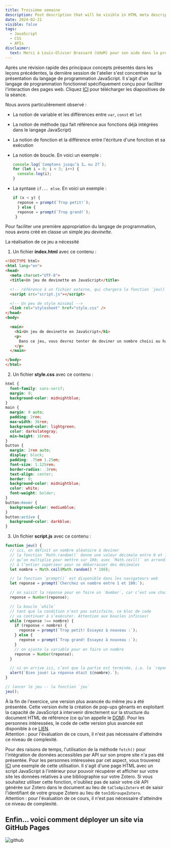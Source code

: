 ```yaml
---
title: Troisième semaine
description: Post description that will be visible in HTML meta description.
date: 2024-02-21
visible: false
tags:
  - JavaScript
  - CSS
  - APIs
disclaimer:
  text: Merci à Louis-Olivier Brassard (UdeM) pour son aide dans la préparation de cet atelier.
---
```


Après une révision rapide des principaux concepts présentés dans les leçons précédentes, la dernière session de l'atelier s'est concentrée sur la présentation du langage de programmation JavaScript. Il s'agit d'un langage de programmation fonctionnel spécifiquement conçu pour faciliter l'interaction des pages web. Cliquez <a href="/images/slides-export-02-21.pdf" download="slides">ICI</a> pour télécharger les diapositives de la séance.

Nous avons particulièrement observé :

- La notion de variable et les différences entre `var`, `const` et `let`

- La notion de méthode (qui fait référence aux fonctions déjà intégrées dans le langage JavaScript)

- La notion de fonction et la différence entre l'écriture d'une fonction et sa exécution 

- La notion de boucle. En voici un exemple :
    ```js
    console.log(`Comptons jusqu’à 3… ou 2?`);
    for (let i = 0; i < 3; i++) {
      console.log(i);
    }
    ```
- La syntaxe `if... else`. En voici un exemple : 

    ```js
    if (x < y) {
      reponse = prompt(`Trop petit!`);
      } else {
      reponse = prompt(`Trop grand!`);
     }
    ``` 

Pour faciliter une première appropriation du langage de programmation, nous avons créé en classe un simple jeu _devinette_.

La réalisation de ce jeu a nécessité 

1. Un fichier **index.html** avec ce contenu :

  ```html
  <!DOCTYPE html>
  <html lang="en">
  <head>
    <meta charset="UTF-8">
    <title>Un jeu de devinette en JavaScript</title>

    <!-- référence à un fichier externe, qui chargera la fonction `jeu()` -->
    <script src="script.js"></script>

    <!-- Un peu de style minimal -->
    <link rel="stylesheet" href="style.css" />
  </head>
  <body>

    <main>
      <h1>Un jeu de devinette en JavaScript</h1>
      <p>
        Dans ce jeu, vous devrez tenter de deviner un nombre choisi au hasard compris entre 1 et 100.
      </p>
    </main>

  </body>
  </html>
  ```
2. Un fichier **style.css** avec ce contenu :

  ```css
  html {
    font-family: sans-serif;
    margin: 0;
    background-color: midnightblue;
  }
  main {
    margin: 0 auto;
    padding: 2rem;
    max-width: 36rem;
    background-color: lightgreen;
    color: darkslategray;
    min-height: 16rem;
  }
  button {
    margin: 2rem auto;
    display: block;
    padding: .75em 1.25em;
    font-size: 1.125rem;
    border-radius: .3rem;
    text-align: center;
    border: 0;
    background-color: midnightblue;
    color: white;
    font-weight: bolder;
  }
  button:hover {
    background-color: mediumblue;
  }
  button:active {
    background-color: darkblue;
  }
  ```

3. Un fichier **script.js** avec ce contenu :

  ```js
  function jeu() {
    // ici, on définit un nombre aléatoire à deviner
    // la fonction `Math.random()` donne une valeur décimale entre 0 et 1,
    // qu’on multiplie pour mettre sur 100; avec `Math.ceil()` on arrondit
    // à l’entier supérieur pour se débarrasser des décimales
    let nombre = Math.ceil(Math.random() * 100);

    // la fonction `prompt()` est disponible dans les navigateurs web
    let reponse = prompt(`Cherchez un nombre entre 1 et 100:`);

    // on saisit la réponse pour en faire un `Number`, car c’est une chaîne de caractères
    reponse = Number(reponse);

    // la boucle `while`
    // tant que la condition n’est pas satisfaite, ce bloc de code
    // va continuer à s’exécuter. Attention aux boucles infinies!
    while (reponse !== nombre) {
      if (reponse < nombre) {
        reponse = prompt(`Trop petit! Essayez à nouveau :`);
      } else {
        reponse = prompt(`Trop grand! Essayez à nouveau :`);
      }
      // on ajuste la variable pour en faire un nombre
      reponse = Number(reponse);
    }

    // si on arrive ici, c’est que la partie est terminée, i.e. la `reponse` est égale au `nombre`
    alert(`Bien joué! La réponse était ${nombre}.`);
  }

  // lancer le jeu -- la fonction `jeu`
  jeu();
  ```

À la fin de l'exercice, une version plus avancée du même jeu a été présentée. Cette version évite la création de pop-ups gênants en exploitant la capacité de JavaScript à intervenir directement sur la structure du document HTML de référence (ce qu'on appelle le [DOM](https://developer.mozilla.org/en-US/docs/Web/API/Document_Object_Model)). Pour les personnes intéressées, le code de cette version plus avancée est disponible à ce [LIEN](https://gitlab.huma-num.fr/lbrassard/hnu6058-atelier-js/-/tree/main/6-jeu-avance?ref_type=heads).
<br>
Attention : pour l'évaluation de ce cours, il n'est pas nécessaire d'atteindre ce niveau de complexité.

Pour des raisons de temps, l'utilisation de la méthode `fetch()` pour l'intégration de données accessibles par API sur son propre site n'a pas été présentée. Pour les personnes intéressées par cet aspect, vous trouverez <a href="/images/zotero-fetch.zip" download="Document HTML pour récupérer les données d'un groupe Zotero via l'API Zotero.">ICI</a> une exemple de cette utilisation. Il s'agit d'une page HTML avec un script JavaScript à l'intérieur pour pouvoir récupérer et afficher sur votre site les données relatives à une bibliographie sur votre Zotero. Si vous souhaitez utiliser cette fonction, n'oubliez pas de saisir votre clé API générée sur Zotero dans le document au lieu de `taCleApiZotero` et de saisir l'identifiant de votre groupe Zotero au lieu de `tonIdGroupeZotero`.
<br>
Attention : pour l'évaluation de ce cours, il n'est pas nécessaire d'atteindre ce niveau de complexité.

## Enfin... voici comment déployer un site via GitHub Pages

<img src="/images/github-pages-demo-crop.gif" alt="github" style="width: auto; height: auto; max-width: none; max-height: none;">







